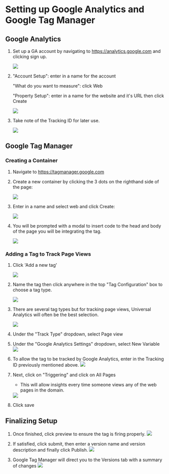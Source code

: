 
<h1> Setting up Google Analytics and Google Tag Manager</h1>

<h2> Google Analytics</h2>

1.  Set up a GA account by navigating to https://analytics.google.com and clicking sign up.

    <img src="7.png">

2.  "Account Setup": enter in a name for the account
    
    "What do you want to measure": click Web
    
    "Property Setup": enter in a name for the website and it's URL then click Create

    <img src="8.png">

3.  Take note of the Tracking ID for later use.

    <img src="9.png">



<h2> Google Tag Manager</h2>

<h3> Creating a Container </h3>

1.  Navigate to https://tagmanager.google.com

2.  Create a new container by clicking the 3 dots on the righthand side of the page:

    <img src="1.png">

3.  Enter in a name and select web and click Create:

    <img src="2.png">

4.  You will be prompted with a modal to insert code to the head and body of the page you will be integrating the tag.  

    <img src="3.png">

<h3> Adding a Tag to Track Page Views </h3>

1.  Click 'Add a new tag'

    <img src="4.png">

2.  Name the tag then click anywhere in the top "Tag Configuration" box to choose a tag type.

    <img src="5.png">

3.  There are several tag types but for tracking page views, Universal Analytics will often be the best selection.  

    <img src="6.png">

4.  Under the "Track Type" dropdown, select Page view
5.  Under the "Google Analytics Settings" dropdown, select New Variable
    <img src = 13.png>
6.  To allow the tag to be tracked by Google Analytics, enter in the Tracking ID previously mentioned above.
    <img src = 14.png>
7.  Next, click on "Triggering" and click on All Pages

    * This will allow insights every time someone views any of the web pages in the domain.

    <img src = 15.png>

8.  Click save

<h2> Finalizing Setup </h2>

1.  Once finished, click preview to ensure the tag is firing properly.
    <img src = 11.png>

2.  If satisfied, click submit, then enter a version name and version description and finally click Publish.
    <img src = 10.png>

3.  Google Tag Manager will direct you to the Versions tab with a summary of changes
    <img src = 12.png>